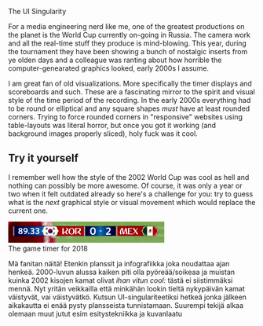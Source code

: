 The UI Singularity

For a media engineering nerd like me, one of the greatest productions on the planet is the World Cup currently on-going in Russia. The camera work and all the real-time stuff they produce is mind-blowing. This year, during the tournament they have been showing a bunch of nostalgic inserts from ye olden days and a colleague was ranting about how horrible the computer-genearated graphics looked, early 2000s I assume.

I am great fan of old visualizations. More specifically the timer displays and scoreboards and such. These are a fascinating mirror to the spirit and visual style of the time period of the recording. In the early 2000s everything had to be round or elliptical and any square shapes _must_ have at least rounded corners. Trying to force rounded corners in "responsive" websites using table-layouts was literal horror, but once you got it working (and background images properly sliced), holy fuck was it cool.

## Try it yourself

I remember well how the style of the 2002 World Cup was cool as hell and nothing can possibly be more awesome. Of course, it was only a year or two when it felt outdated already so here's a challenge for you: try to guess what is the _next_ graphical style or visual movement which would replace the current one. 

<inline-image>
    <img src="./world-cup-kello.png">
    <figcaption>The game timer for 2018</figcaption>
</inline-image>


Mä fanitan näitä! Etenkin planssit ja infografiikka joka noudattaa ajan henkeä. 2000-luvun alussa kaiken piti olla pyöreää/soikeaa ja muistan kuinka 2002 kisojen kamat olivat _ihan vitun cool:_  tästä ei siistimmäksi mennä. Nyt yritän veikkailla että minkähän lookin tieltä nykypäivän kamat väistyvät, vai väistyvätkö. Kutsun UI-singulariteetiksi hetkeä jonka jälkeen aikakautta ei enää pysty plansseista tunnistamaan. Suurempi tekijä alkaa olemaan muut jutut esim esitystekniikka ja kuvanlaatu
